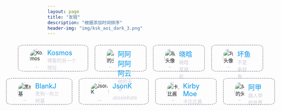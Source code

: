 ```yaml
---
layout: page
title: "友链"
description: "根据添加时间排序"
header-img: "img/ksk_aoi_dark_3.png"
---
```


<!DOCTYPE html>
<html lang="cn">
<head>
    <meta charset="UTF-8">
    <title>小伙伴们</title>
</head>
<body>
<div style="color: #5c5b68;background-size: cover;display: flex;flex-direction: column;align-items: center;justify-content: center;">
    <div style="width: 100%; display: flex;font-size: small;    flex-direction: row;align-items: center;justify-content: center;">
        <!--Kosmos的另一个地址-->
        <a href="https://kosmosakura.com" target="_blank" rel="noopener noreferrer"
           style="text-decoration: none;display: flex;flex-direction: row;border-radius: 10%;outline: #5c5b68 dashed 1px;padding: 10px 30px 10px 30px;margin: 10px;">
            <img style="width: 50px;height: 50px;border-radius: 50%;overflow: hidden;"
                 src="https://ae01.alicdn.com/kf/HTB1FpSFaYY1gK0jSZTEq6xDQVXa1.jpg" alt="Kosmos">
            <div style="height: 50px;margin-left: 10px;display:flex;flex-direction: column;justify-content: space-between;">
                <text style="font-size: large;color: #0094ea;">Kosmos</text>
                <text style="color: #cfcbd7;">博客的另一个地址</text>
            </div>
        </a>
        <!--阿阿阿阿阿云-->
        <a href="https://www.yeboyun.cn" target="_blank" rel="noopener noreferrer"
           style="text-decoration: none;display: flex;flex-direction: row;border-radius: 10%;outline: #5c5b68 dashed 1px;padding: 10px 30px 10px 30px;margin: 10px;">
            <img style="width: 50px;height: 50px;border-radius: 50%;overflow: hidden;"
                 src="https://i.loli.net/2019/04/09/5cac9c808c3a4.png" alt="阿云的头像">
            <div style="height: 50px;margin-left: 10px;display:flex;flex-direction: column;justify-content: space-between;">
                <text style="font-size: large;color: #0094ea;">阿阿阿阿阿云</text>
                <text style="color: #cfcbd7;">他的天空</text>
            </div>
        </a>
        <!--晓晗-->
        <a href="https://xiaohantaitai.top" target="_blank" rel="noopener noreferrer"
           style="text-decoration: none;display: flex;flex-direction: row;border-radius: 10%;outline: #5c5b68 dashed 1px;padding: 10px 30px 10px 30px;margin: 10px;">
            <img style="width: 50px;height: 50px;border-radius: 50%;overflow: hidden;"
                 src="https://i.loli.net/2019/04/06/5ca845edc869b.png" alt="晓晗头像">
            <div style="height: 50px;margin-left: 10px;display:flex;flex-direction: column;justify-content: space-between;">
                <text style="font-size: large;color: #0094ea;">晓晗</text>
                <text style="color: #cfcbd7;">晓晗爱搞机</text>
            </div>
        </a>
        <!--坏鱼-->
        <a href="https://niconiconi.cc" target="_blank" rel="noopener noreferrer"
           style="text-decoration: none;display: flex;flex-direction: row;border-radius: 10%;outline: #5c5b68 dashed 1px;padding: 10px 30px 10px 30px;margin: 10px;">
            <img style="width: 50px;height: 50px;border-radius: 50%;overflow: hidden;"
                 src="https://i.loli.net/2019/04/06/5ca845de52c39.jpg" alt="坏鱼头像">
            <div style="height: 50px;margin-left: 10px;display:flex;flex-direction: column;justify-content: space-between;">
                <text style="font-size: large;color: #0094ea;">坏鱼</text>
                <text style="color: #cfcbd7;">不是条好鱼</text>
            </div>
        </a>
    </div>
    <div style="width: 100%; display: flex;font-size: small;    flex-direction: row;align-items: center;justify-content: center;">
        <!--黑柯基-->
        <a href="https://blankj.com" target="_blank" rel="noopener noreferrer"
           style="text-decoration: none;display: flex;flex-direction: row;border-radius: 10%;outline: #5c5b68 dashed 1px;padding: 10px 30px 10px 30px;margin: 10px;">
            <img style="width: 50px;height: 50px;border-radius: 50%;overflow: hidden;"
                 src="https://i.loli.net/2019/04/13/5cb1597ff1ce5.jpg" alt="黑柯基">
            <div style="height: 50px;margin-left: 10px;display:flex;flex-direction: column;justify-content: space-between;">
                <text style="font-size: large;color: #0094ea;">BlankJ</text>
                <text style="color: #cfcbd7;">黑狗--布兰柯基</text>
            </div>
        </a>
        <!--JessieK-->
        <a href="https://jessieeeee.github.io" target="_blank" rel="noopener noreferrer"
           style="text-decoration: none;display: flex;flex-direction: row;border-radius: 10%;outline: #5c5b68 dashed 1px;padding: 10px 30px 10px 30px;margin: 10px;">
            <img style="width: 50px;height: 50px;border-radius: 50%;overflow: hidden;"
                 src="https://i.loli.net/2019/04/13/5cb190ac56cf8.png" alt="JsonK">
            <div style="height: 50px;margin-left: 10px;display:flex;flex-direction: column;justify-content: space-between;">
                <text style="font-size: large;color: #0094ea;">JsonK</text>
                <text style="color: #cfcbd7;">JessieKate</text>
            </div>
        </a>
        <!--卡比比酱-->
        <a href="https://kirby.moe" target="_blank" rel="noopener noreferrer"
           style="text-decoration: none;display: flex;flex-direction: row;border-radius: 10%;outline: #5c5b68 dashed 1px;padding: 10px 30px 10px 30px;margin: 10px;">
            <img style="width: 50px;height: 50px;border-radius: 50%;overflow: hidden;"
                 src="https://i.loli.net/2019/04/06/5ca845fdb71fe.png" alt="卡比比酱">
            <div style="height: 50px;margin-left: 10px;display:flex;flex-direction: column;justify-content: space-between;">
                <text style="font-size: large;color: #0094ea;">Kirby Moe</text>
                <text style="color: #cfcbd7;">卡比比酱</text>
            </div>
        </a>
        <!--路人甲的世界-->
        <a href="https://untitled.pw" target="_blank" rel="noopener noreferrer"
           style="text-decoration: none;display: flex;flex-direction: row;border-radius: 10%;outline: #5c5b68 dashed 1px;padding: 10px 30px 10px 30px;margin: 10px;">
            <img style="width: 50px;height: 50px;border-radius: 50%;overflow: hidden;"
                 src="https://i.loli.net/2019/04/06/5ca82de8a5e74.png" alt="阿甲的头像">
            <div style="height: 50px;margin-left: 10px;display:flex;flex-direction: column;justify-content: space-between;">
                <text style="font-size: large;color: #0094ea;">阿甲</text>
                <text style="color: #cfcbd7;">路人甲的世界</text>
            </div>
        </a>
    </div>
</div>
</div>
</body>
</html>




